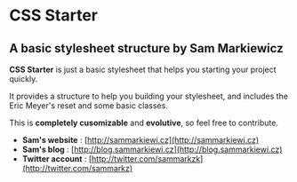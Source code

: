 CSS Starter
====================

A basic stylesheet structure by Sam Markiewicz
----------------------------------------------

**CSS Starter** is just a basic stylesheet
that helps you starting your project quickly.

It provides a structure to help you
building your stylesheet, and includes the Eric Meyer's reset
and some basic classes.

This is **completely cusomizable** and **evolutive**,
so feel free to contribute.

+ **Sam's website**   : [http://sammarkiewi.cz](http://sammarkiewi.cz)
+ **Sam's blog**      : [http://blog.sammarkiewi.cz](http://blog.sammarkiewi.cz)
+ **Twitter account** : [http://twitter.com/sammarkzk](http://twitter.com/sammarkz)


